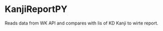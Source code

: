 KanjiReportPY
=============
Reads data from WK API and compares with lis of KD Kanji to wirte report.

